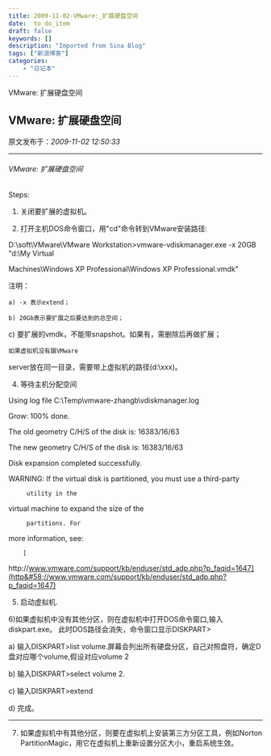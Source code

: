 ```yaml
---
title: 2009-11-02-VMware:_扩展硬盘空间
date:  to_do_item
draft: false
keywords: []
description: "Imported from Sina Blog"
tags: ["新浪博客"]
categories: 
    - "日记本"
---
```

VMware: 扩展硬盘空间
## VMware: 扩展硬盘空间

 原文发布于：*2009-11-02 12:50:33*

*******************************************************************

###### VMware&#58; 扩展硬盘空间

Steps&#58;

1)  关闭要扩展的虚拟机。

2)  打开主机DOS命令窗口，用"cd"命令转到VMware安装路径&#58;

D&#58;\soft\VMware\VMware
Workstation>vmware-vdiskmanager.exe -x 20GB
"d&#58;\My Virtual

Machines\Windows XP Professional\Windows XP
Professional.vmdk"

注明：  

    a) -x 表示extend；

    b) 20Gb表示要扩展之后要达到的总空间；

   c)
要扩展的vmdk，不能带snapshot。如果有，需删除后再做扩展；

    如果虚拟机没有跟VMware
server放在同一目录，需要带上虚拟机的路径(d&#58;\xxx)。

4) 等待主机分配空间

Using log file
C&#58;\Temp\vmware-zhangb\vdiskmanager.log

  Grow&#58; 100% done.

The old geometry C/H/S of the disk is&#58;
16383/16/63

The new geometry C/H/S of the disk is&#58;
16383/16/63

Disk expansion completed successfully.

WARNING&#58; If the virtual disk is partitioned, you
must use a third-party

         utility in the
virtual machine to expand the size of the

         partitions. For
more information, see&#58;

        [
http&#58;//www.vmware.com/support/kb/enduser/std_adp.php?p_faqid=1647](http&#58;//www.vmware.com/support/kb/enduser/std_adp.php?p_faqid=1647)

5) 启动虚拟机.

6)如果虚拟机中没有其他分区，则在虚拟机中打开DOS命令窗口,输入diskpart.exe。
此时DOS路径会消失，命令窗口显示DISKPART>

a) 输入DISKPART>list
volume.屏幕会列出所有硬盘分区，自己对照盘符，确定D盘对应哪个volume,假设对应volume 2

b) 输入DISKPART>select volume 2.

c) 输入DISKPART>extend

d) 完成。

****************************************************************

7) 如果虚拟机中有其他分区，则要在虚拟机上安装第三方分区工具，例如Norton
PartitionMagic，用它在虚拟机上重新设置分区大小，重启系统生效。


